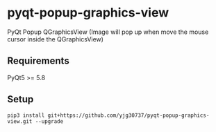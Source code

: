 # pyqt-popup-graphics-view
PyQt Popup QGraphicsView (Image will pop up when move the mouse cursor inside the QGraphicsView)

## Requirements
PyQt5 >= 5.8

## Setup
```pip3 install git+https://github.com/yjg30737/pyqt-popup-graphics-view.git --upgrade```
